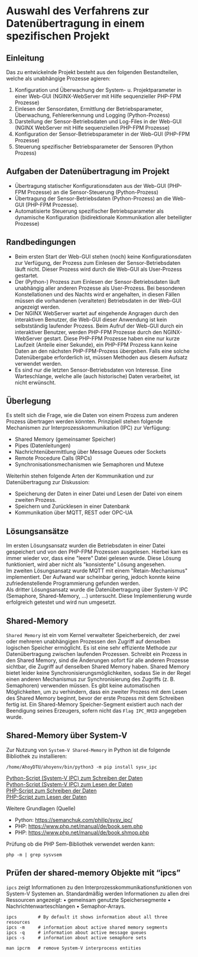 # Auswahl des Verfahrens zur Datenübertragung in einem spezifischen Projekt

## Einleitung
Das zu entwickelnde Projekt besteht aus den folgenden Bestandteilen, welche als unabhängige Prozesse agieren:
1. Konfiguration und Überwachung der System- u. Projektparameter in einer Web-GUI (NGINX-WebServer mit Hilfe sequenzieller PHP-FPM Prozesse) 
1. Einlesen der Sensordaten, Ermittlung der Betriebsparameter, Überwachung, Fehlererkennung und Logging (Python-Prozess)
1. Darstellung der Sensor-Betriebsdaten und Log-Files in der Web-GUI (NGINX WebServer mit Hilfe sequenziellen PHP-FPM Prozesse) 
1. Konfiguration der Sensor-Betriebsparameter in der Web-GUI (PHP-FPM Prozesse)
1. Steuerung spezifischer Betriebsparameter der Sensoren (Python Prozess)

## Aufgaben der Datenübertragung im Projekt
* Übertragung statischer Konfigurationsdaten aus der Web-GUI (PHP-FPM Prozesse) an die Sensor-Steuerung (Python-Prozess)
* Übertragung der Sensor-Betriebsdaten (Python-Prozess) an die Web-GUI (PHP-FPM Prozesse).
* Automatisierte Steuerung spezifischer Betriebsparameter als dynamische Konfiguration (bidirektionale Kommunikation aller beteiligter Prozesse)

## Randbedingungen
* Beim ersten Start der Web-GUI stehen (noch) keine Konfigurationsdaten zur Verfügung, der Prozess zum Einlesen der Sensor-Betriebsdaten läuft nicht. Dieser Prozess wird durch die Web-GUI als User-Prozess gestartet.
* Der (Python-) Prozess zum Einlesen der Sensor-Betriebsdaten läuft unabhängig aller anderen Prozesse als User-Prozess. Bei besonderen Konstellationen und des Nachts wird er angehalten, in diesen Fällen müssen die vorhandenen (veralteten) Betriebsdaten in der Web-GUI angezeigt werden.
* Der NGINX WebServer wartet auf eingehende Angragen durch den interaktiven Benutzer, die Web-GUI dieser Anwendung ist kein selbstständig laufender Prozess. Beim Aufruf der Web-GUI durch ein interaktiver Benutzer, werden PHP-FPM Prozesse durch den NGINX-WebServer gestart. Diese PHP-FPM Prozesse haben eine nur kurze Laufzeit (Anteile einer Sekunde), ein PHP-FPM Prozess kann keine Daten an den nächsten PHP-FPM-Prozess übergeben. Falls eine solche Datenübergabe erforderlich ist, müssen Methoden aus diesem Aufsatz verwendet werden.
* Es sind nur die letzten Sensor-Betriebsdaten von Interesse. Eine Warteschlange, welche alle (auch historische) Daten verarbeitet, ist nicht erwünscht.

## Überlegung
Es stellt sich die Frage, wie die Daten von einem Prozess zum anderen Prozess übertragen werden könnten.
Prinzipiell stehen folgende Mechanismen zur Interprozesskommunikation (IPC) zur Verfügung:
* Shared Memory (gemeinsamer Speicher)
* Pipes (Datenleitungen)
* Nachrichtenübermittlung über Message Queues oder Sockets
* Remote Procedure Calls (RPCs)
* Synchronisationsmechanismen wie Semaphoren und Mutexe

Weiterhin stehen folgende Arten der Kommunikation und zur Datenübertragung zur Diskussion:
* Speicherung der Daten in einer Datei und Lesen der Datei von einem zweiten Prozess.
* Speichern und Zurücklesen in einer Datenbank
* Kommunikation über MQTT, REST oder OPC-UA

## Lösungsansätze
Im ersten Lösungsansatz wurden die Betriebsdaten in einer Datei gespeichert und von den PHP-FPM Prozessen ausgelesen. Hierbei kam es immer wieder vor, dass eine "leere" Datei gelesen wurde. Diese Lösung funktioniert, wird aber nicht als "konsistente" Lösung angesehen.  
Im zweiten Lösungsansatz wurde MQTT mit einem "Retain-Mechanismus" implementiert. Der Aufwand war scheinbar gering, jedoch konnte keine zufriedenstellende Programmierung gefunden werden.  
Als dritter Lösungsansatz wurde die Datenübertragung über System-V IPC (Semaphore, Shared-Memory, ...) untersucht. Diese Implementierung wurde erfolgreich getestet und wird nun umgesetzt.

## Shared-Memory
`Shared Memory` ist ein vom Kernel verwalteter Speicherbereich, der zwei oder mehreren unabhängigen Prozessen den Zugriff auf denselben logischen Speicher ermöglicht.
Es ist eine sehr effiziente Methode zur Datenübertragung zwischen laufenden Prozessen.
Schreibt ein Prozess in den Shared Memory, sind die Änderungen sofort für alle anderen Prozesse sichtbar, die Zugriff auf denselben Shared Memory haben.
Shared Memory bietet leider keine Synchronisierungsmöglichkeiten, sodass Sie in der Regel einen anderen Mechanismus zur Synchronisierung des Zugriffs
(z. B. Semaphoren) verwenden müssen. Es gibt keine automatischen Möglichkeiten, um zu verhindern,
dass ein zweiter Prozess mit dem Lesen des Shared Memory beginnt, bevor der erste Prozess mit dem Schreiben fertig ist.
Ein Shared-Memory Speicher-Segment existiert auch nach der Beendigung seines Erzeugers, sofern nicht das `Flag IPC_RMID` angegeben wurde.

## Shared-Memory über System-V
Zur Nutzung von `System-V Shared-Memory` in Python ist die folgende Bibliothek zu installieren:
```code
/home/AhoyDTU/ahoyenv/bin/python3 -m pip install sysv_ipc
```
[Python-Script (System-V IPC) zum Schreiben der Daten](./sysv_ipc_shm_write.py)  
[Python-Script (System-V IPC) zum Lesen der Daten](./sysv_ipc_shm_read.py)  
[PHP-Script zum Schreiben der Daten](./sysv_ipc_shm_write.php)  
[PHP-Script zum Lesen der Daten](./sysv_ipc_shm_read.php)  

Weitere Grundlagen (Quelle)
- Python: <https://semanchuk.com/philip/sysv_ipc/>
- PHP: <https://www.php.net/manual/de/book.sem.php>
- PHP: <https://www.php.net/manual/de/book.shmop.php>
 
Prüfung ob die PHP Sem-Bibliothek verwendet werden kann:
```code
php -m | grep sysvsem
```

## Prüfen der shared-memory Objekte mit “ipcs”
`ipcs` zeigt Informationen zu den Interprozesskommunikationsfunktionen von System-V Systemen an.
Standardmäßig werden Informationen zu allen drei Ressourcen angezeigt:
•	gemeinsam genutzte Speichersegmente
•	Nachrichtenwarteschlangen
•	Semaphor-Arrays.
```code
ipcs        # By default it shows information about all three resources
ipcs -m	    # information about active shared memory segments
ipcs -q	    # information about active message queues
ipcs -s	    # information about active semaphore sets

man ipcrm   # remove System-V interprocess entities 
```

